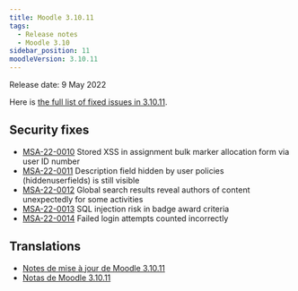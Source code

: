 ```yaml
---
title: Moodle 3.10.11
tags:
  - Release notes
  - Moodle 3.10
sidebar_position: 11
moodleVersion: 3.10.11
---
```


Release date: 9 May 2022

Here is [the full list of fixed issues in 3.10.11](https://tracker.moodle.org/secure/IssueNavigator!executeAdvanced.jspa?jqlQuery=project+%3D+mdl+AND+resolution+%3D+fixed+AND+fixVersion+in+%28%223.10.11%22%29+ORDER+BY+priority+DESC&runQuery=true&clear=true).

## Security fixes

- [MSA-22-0010](https://moodle.org/mod/forum/discuss.php?d=434578) Stored XSS in assignment bulk marker allocation form via user ID number
- [MSA-22-0011](https://moodle.org/mod/forum/discuss.php?d=434579) Description field hidden by user policies (hiddenuserfields) is still visible
- [MSA-22-0012](https://moodle.org/mod/forum/discuss.php?d=434580) Global search results reveal authors of content unexpectedly for some activities
- [MSA-22-0013](https://moodle.org/mod/forum/discuss.php?d=434581) SQL injection risk in badge award criteria
- [MSA-22-0014](https://moodle.org/mod/forum/discuss.php?d=434582) Failed login attempts counted incorrectly

## Translations

- [Notes de mise à jour de Moodle 3.10.11](https://docs.moodle.org/fr/Notes_de_mise_à_jour_de_Moodle_3.10.11)
- [Notas de Moodle 3.10.11](https://docs.moodle.org/es/Notas_de_Moodle_3.10.11)
